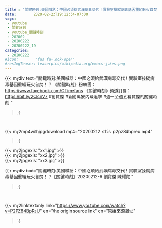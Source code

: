 ```yaml
---
title : "關鍵時刻:美國喊話：中國必須給武漢病毒交代！實驗室操縱病毒基因重組玩火自焚！？【關鍵時刻】20200212-6 劉寶傑 陳耀寬 "
date:        2020-02-22T19:12:54-07:00
tags:
 - youtube
 - 關鍵時刻
 - youtube_關鍵時刻
 - 202002
 - 20200222
 - 20200222_19
categories:
 - 20200222
#icon:        "fas fa-lock-open"
#resImgTeaser: teaserpics/wikipedia.org/emacs-jokes.png
---
```


{{< mydiv text="關鍵時刻:美國喊話：中國必須給武漢病毒交代！實驗室操縱病毒基因重組玩火自焚！？  《關鍵時刻》粉絲團：https://www.facebook.com/CTimefans 《關鍵時刻》頻道訂閱：https://bit.ly/2OlcnV7  #劉寶傑 #新聞萬象內幕追擊 #週一至週五看寶傑的關鍵時刻 "
>}}
<br>


{{< my2mp4withjpgdownload mp4="20200212_s12s_p2pz84bpreu.mp4"
>}}

{{< my2jpgexist "xx1.jpg" >}}<br>
{{< my2jpgexist "xx2.jpg" >}}<br>
{{< my2jpgexist "xx3.jpg" >}}<br>



{{< mydiv text="關鍵時刻:美國喊話：中國必須給武漢病毒交代！實驗室操縱病毒基因重組玩火自焚！？【關鍵時刻】20200212-6 劉寶傑 陳耀寬 "
>}}
<br>

{{< my2linktextonly link="https://www.youtube.com/watch?v=P2PZ84BpReU"
en="the origin source link" cn="原始來源網址"
>}}


<br>

